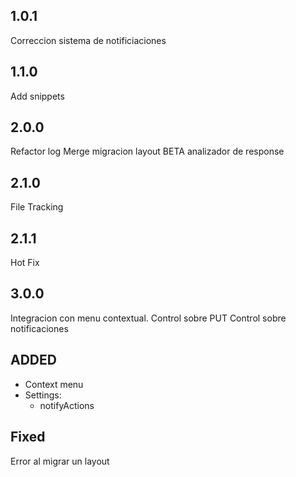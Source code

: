 ## 1.0.1
Correccion sistema de notificiaciones

## 1.1.0
Add snippets

## 2.0.0
Refactor log
Merge migracion layout
BETA analizador de response

## 2.1.0
File Tracking

## 2.1.1
Hot Fix

## 3.0.0
Integracion con menu contextual.
Control sobre PUT
Control sobre notificaciones

## ADDED

- Context menu
- Settings:
    - notifyActions

## Fixed

Error al migrar un layout